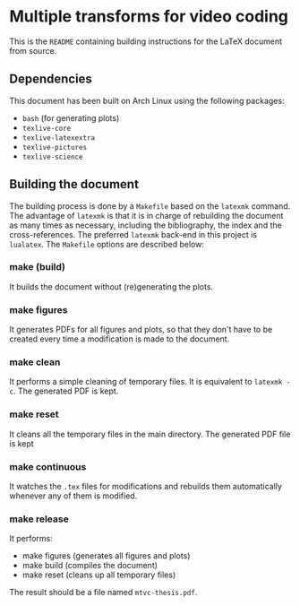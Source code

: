 # Multiple transforms for video coding

This is the `README` containing building instructions for the LaTeX document
from source.

## Dependencies

This document has been built on Arch Linux using the following packages:

- `bash` (for generating plots)
- `texlive-core`
- `texlive-latexextra`
- `texlive-pictures`
- `texlive-science`

## Building the document

The building process is done by a `Makefile` based on the `latexmk` command.
The advantage of `latexmk` is that it is in charge of rebuilding the document as many times as necessary, including the bibliography, the index and the cross-references.
The preferred `latexmk` back-end in this project is `lualatex`.
The `Makefile` options are described below:

### make (build)

It builds the document without (re)generating the plots.

### make figures

It generates PDFs for all figures and plots, so that they don't have to be created every time a modification is made to the document.

### make clean

It performs a simple cleaning of temporary files. It is equivalent to `latexmk -c`. The generated PDF is kept.

### make reset

It cleans all the temporary files in the main directory. The generated PDF file is kept

### make continuous

It watches the `.tex` files for modifications and rebuilds them automatically
whenever any of them is modified.

### make release

It performs:

- make figures (generates all figures and plots)
- make build (compiles the document)
- make reset (cleans up all temporary files)

The result should be a file named `mtvc-thesis.pdf`.




